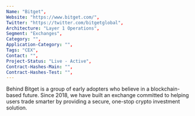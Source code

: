 ```yaml
---
Name: "Bitget",
Website: "https://www.bitget.com/",
Twitter: "https://twitter.com/bitgetglobal",
Architecture: "Layer 1 Operations",
Segment: "Exchanges",
Category: "",
Application-Category: "",
Tags: "CEX",
Contact: "",
Project-Status: "Live - Active",
Contract-Hashes-Main: "",
Contract-Hashes-Test: "",
---
```

<!--lang:en--> 
Behind Bitget is a group of early adopters who believe in a blockchain-based future.
Since 2018, we have built an exchange committed to helping users trade smarter by providing a secure, one-stop crypto investment solution.
<!--lang:es--] 
<!--lang:de--] 
<!--lang:fr--] 
<!--lang:pl--] 
<!--lang:uk--] 
[!--lang:*-->